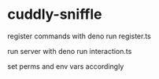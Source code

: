 # cuddly-sniffle

register commands with deno run register.ts

run server with deno run interaction.ts

set perms and env vars accordingly
